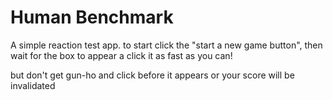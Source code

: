 # Human Benchmark

A simple reaction test app. to start click the "start a new game button", then wait for the box to appear a click it as fast as you can!

but don't get gun-ho and click before it appears or your score will be invalidated

